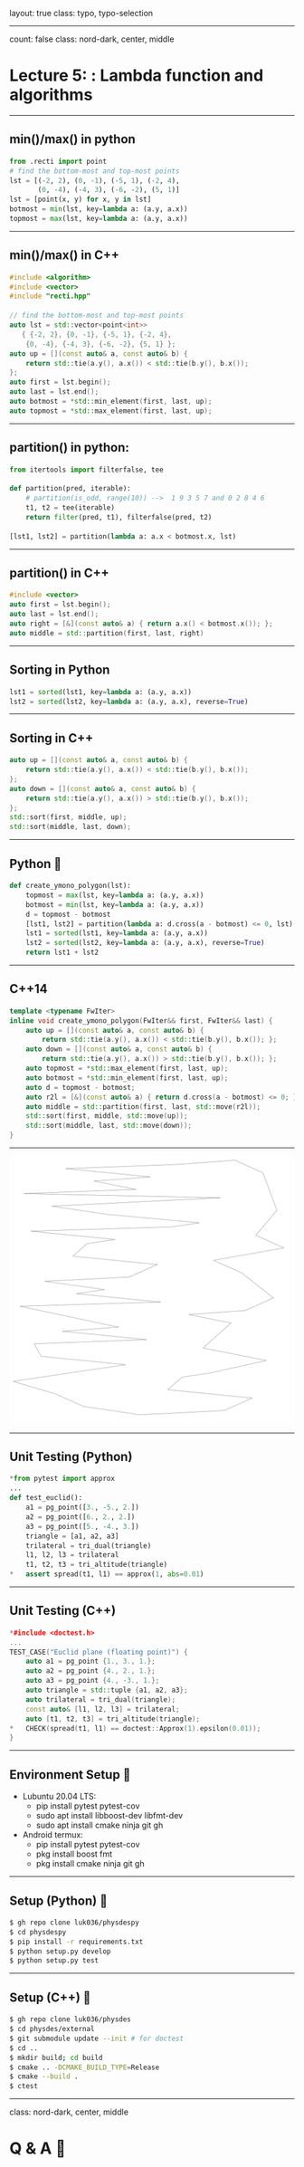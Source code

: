 layout: true
class: typo, typo-selection

---

count: false
class: nord-dark, center, middle

# Lecture 5: : Lambda function and algorithms

---

## min()/max() in python

```python
from .recti import point
# find the bottom-most and top-most points
lst = [(-2, 2), (0, -1), (-5, 1), (-2, 4),
       (0, -4), (-4, 3), (-6, -2), (5, 1)]
lst = [point(x, y) for x, y in lst]
botmost = min(lst, key=lambda a: (a.y, a.x))
topmost = max(lst, key=lambda a: (a.y, a.x))
```

---

## min()/max() in C++

```cpp
#include <algorithm>
#include <vector>
#include "recti.hpp"

// find the bottom-most and top-most points
auto lst = std::vector<point<int>>
   { {-2, 2}, {0, -1}, {-5, 1}, {-2, 4},
    {0, -4}, {-4, 3}, {-6, -2}, {5, 1} };
auto up = [](const auto& a, const auto& b) {
    return std::tie(a.y(), a.x()) < std::tie(b.y(), b.x());
};
auto first = lst.begin();
auto last = lst.end();
auto botmost = *std::min_element(first, last, up);
auto topmost = *std::max_element(first, last, up);
```

---

## partition() in python:

```python
from itertools import filterfalse, tee

def partition(pred, iterable):
    # partition(is_odd, range(10)) -->  1 9 3 5 7 and 0 2 8 4 6
    t1, t2 = tee(iterable)
    return filter(pred, t1), filterfalse(pred, t2)

[lst1, lst2] = partition(lambda a: a.x < botmost.x, lst)
```

---

## partition() in C++

```cpp
#include <vector>
auto first = lst.begin();
auto last = lst.end();
auto right = [&](const auto& a) { return a.x() < botmost.x()); };
auto middle = std::partition(first, last, right)
```

---

## Sorting in Python

```python
lst1 = sorted(lst1, key=lambda a: (a.y, a.x))
lst2 = sorted(lst2, key=lambda a: (a.y, a.x), reverse=True)
```

---

## Sorting in C++

```cpp
auto up = [](const auto& a, const auto& b) {
    return std::tie(a.y(), a.x()) < std::tie(b.y(), b.x());
};
auto down = [](const auto& a, const auto& b) {
    return std::tie(a.y(), a.x()) > std::tie(b.y(), b.x());
};
std::sort(first, middle, up);
std::sort(middle, last, down);
```

---

## Python 🐍

```python
def create_ymono_polygon(lst):
    topmost = max(lst, key=lambda a: (a.y, a.x))
    botmost = min(lst, key=lambda a: (a.y, a.x))
    d = topmost - botmost
    [lst1, lst2] = partition(lambda a: d.cross(a - botmost) <= 0, lst)
    lst1 = sorted(lst1, key=lambda a: (a.y, a.x))
    lst2 = sorted(lst2, key=lambda a: (a.y, a.x), reverse=True)
    return lst1 + lst2
```

---

## C++14

```cpp
template <typename FwIter>
inline void create_ymono_polygon(FwIter&& first, FwIter&& last) {
    auto up = [](const auto& a, const auto& b) {
        return std::tie(a.y(), a.x()) < std::tie(b.y(), b.x()); };
    auto down = [](const auto& a, const auto& b) {
        return std::tie(a.y(), a.x()) > std::tie(b.y(), b.x()); };
    auto topmost = *std::max_element(first, last, up);
    auto botmost = *std::min_element(first, last, up);
    auto d = topmost - botmost;
    auto r2l = [&](const auto& a) { return d.cross(a - botmost) <= 0; };
    auto middle = std::partition(first, last, std::move(r2l));
    std::sort(first, middle, std::move(up));
    std::sort(middle, last, std::move(down));
}
```

---

![img](ymono_polygon.svg)

---

## Unit Testing (Python)

```python
*from pytest import approx
...
def test_euclid():
    a1 = pg_point([3., -5., 2.])
    a2 = pg_point([6., 2., 2.])
    a3 = pg_point([5., -4., 3.])
    triangle = [a1, a2, a3]
    trilateral = tri_dual(triangle)
    l1, l2, l3 = trilateral
    t1, t2, t3 = tri_altitude(triangle)
*   assert spread(t1, l1) == approx(1, abs=0.01)
```

---

## Unit Testing (C++)

```cpp
*#include <doctest.h>
...
TEST_CASE("Euclid plane (floating point)") {
    auto a1 = pg_point {1., 3., 1.};
    auto a2 = pg_point {4., 2., 1.};
    auto a3 = pg_point {4., -3., 1.};
    auto triangle = std::tuple {a1, a2, a3};
    auto trilateral = tri_dual(triangle);
    const auto& [l1, l2, l3] = trilateral;
    auto [t1, t2, t3] = tri_altitude(triangle);
*   CHECK(spread(t1, l1) == doctest::Approx(1).epsilon(0.01));
}
```

---

## Environment Setup 🔧

- Lubuntu 20.04 LTS:
  - pip install pytest pytest-cov
  - sudo apt install libboost-dev libfmt-dev
  - sudo apt install cmake ninja git gh
- Android termux:
  - pip install pytest pytest-cov
  - pkg install boost fmt
  - pkg install cmake ninja git gh

---

## Setup (Python) 🔧

```bash
$ gh repo clone luk036/physdespy
$ cd physdespy
$ pip install -r requirements.txt
$ python setup.py develop
$ python setup.py test
```

---

## Setup (C++) 🔧

```bash
$ gh repo clone luk036/physdes
$ cd physdes/external
$ git submodule update --init # for doctest
$ cd ..
$ mkdir build; cd build
$ cmake .. -DCMAKE_BUILD_TYPE=Release
$ cmake --build .
$ ctest
```

---

class: nord-dark, center, middle

# Q & A 🙋

